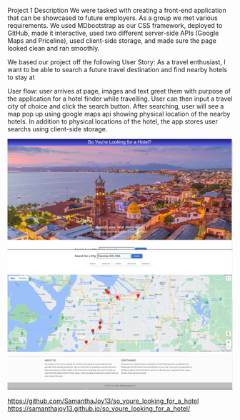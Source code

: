 Project 1 Description
We were tasked with creating a front-end application that can be showcased to future employers. As a group we met various requirements. We used MDbootstrap as our CSS framework, deployed to GitHub, made it interactive, used two different server-side APIs (Google Maps and Priceline), used client-side storage, and made sure the page looked clean and ran smoothly.

We based our project off the following User Story: As a travel enthusiast, I want to be able to search a future travel destination and find nearby hotels to stay at

User flow: user arrives at page, images and text greet them with purpose of the application for a hotel finder while travelling. User can then input a travel city of choice and click the search button. After searching, user will see a map pop up using google maps api showing physical location of the nearby hotels. In addition to physical locations of the hotel, the app stores user searchs using client-side storage. 


![alt text](./assets/images/Screenshot1.PNG)
![alt text](./assets/images/Screenshot2.PNG)
![alt text](./assets/images/Screenshot3.PNG)

https://github.com/SamanthaJoy13/so_youre_looking_for_a_hotel
https://samanthajoy13.github.io/so_youre_looking_for_a_hotel/ 
